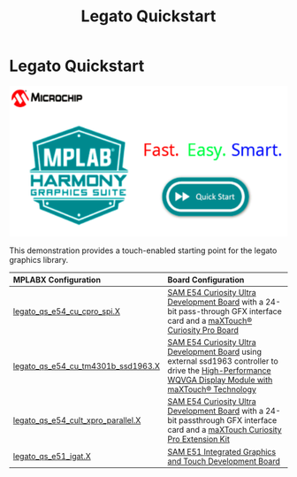 ﻿---
parent: Example Applications
title: Legato Quickstart
nav_order: 1
---

# Legato Quickstart

![](./../../images/legato_quickstart.png)

This demonstration provides a touch-enabled starting point for the legato graphics library.

|MPLABX Configuration|Board Configuration|
|:-------------------|:------------------|
| [legato\_qs\_e54\_cu\_cpro\_spi.X](./firmware/legato_qs_e54_cu_cpro_spi.X/readme.md)| [SAM E54 Curiosity Ultra Development Board](https://www.microchip.com/Developmenttools/ProductDetails/DM320210) with a 24-bit pass-through GFX interface card and a [maXTouch® Curiosity Pro Board](https://www.microchip.com/Developmenttools/ProductDetails/AC320007) |
| [legato\_qs\_e54\_cu\_tm4301b\_ssd1963.X](./firmware/legato_qs_e54_cu_tm4301b_ssd1963.X/readme.md) | [SAM E54 Curiosity Ultra Development Board](https://www.microchip.com/Developmenttools/ProductDetails/DM320210) using external ssd1963 controller to drive the [High-Performance WQVGA Display Module with maXTouch® Technology](https://www.microchip.com/DevelopmentTools/ProductDetails/PartNO/AC320005-4) |
| [legato\_qs\_e54\_cult\_xpro\_parallel.X](./firmware/legato_qs_e54_cult_cpro_parallel.X/readme.md) | [SAM E54 Curiosity Ultra Development Board](https://www.microchip.com/Developmenttools/ProductDetails/DM320210) with a 24-bit passthrough GFX interface card and a [maXTouch Curiosity Pro Extension Kit](https://www.microchip.com/Developmenttools/ProductDetails/ATMXT-XPRO) |
| [legato\_qs\_e51\_igat.X](./firmware/legato_qs_e51_igat.X/readme.md) | [SAM E51 Integrated Graphics and Touch Development Board](https://www.microchip.com/developmenttools/ProductDetails/EV14C17A) |
